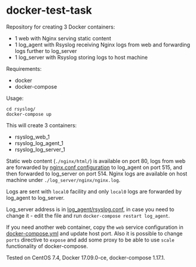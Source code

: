 # docker-test-task
Repository for creating 3 Docker containers:
 - 1 web with Nginx serving static content 
 - 1 log_agent with Rsyslog receiving Nginx logs from web and forwarding logs further to log_server
 - 1 log_server with Rsyslog storing logs to host machine

Requirements:
 - docker
 - docker-compose

Usage:
```
cd rsyslog/
docker-compose up
```

This will create 3 containers:
 - rsyslog_web_1
 - rsyslog_log_agent_1
 - rsyslog_log_server_1  

Static web content (`./nginx/html/`) is available on port 80, logs from web are forwarded by [nginx.conf configuration](rsyslog/nginx/conf/nginx.conf#L22-L24) to log_agent on port 515, and then forwarded to log_server on port 514. Nginx logs are available on host machine under `./log_server/nginx/nginx.log`.  

Logs are sent with `local0` facility and only `local0` logs are forwarded by log_agent to log_server.
  
Log_server address is in [log_agent/rsyslog.conf](rsyslog/log_agent/rsyslog.conf#L90), in case you need to change it - edit the file and run `docker-compose restart log_agent`.

If you need another web container, copy the `web` service configuration in [docker-compose.yml](rsyslog/docker-compose.yml) and update host port. Also it is possible to change `ports` directive to `expose` and add some proxy to be able to use `scale` functionality of docker-compose.


Tested on CentOS 7.4, Docker 17.09.0-ce, docker-compose 1.17.1.
